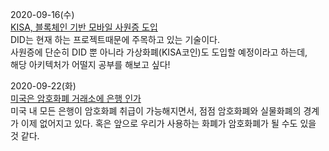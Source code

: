 2020-09-16(수)  
[KISA, 블록체인 기반 모바일 사원증 도입](https://zdnet.co.kr/view/?no=20200831102306)  
DID는 현재 하는 프로젝트때문에 주목하고 있는 기술이다.  
사원증에 단순히 DID 뿐 아니라 가상화폐(KISA코인)도 도입할 예정이라고 하는데,  
해당 아키텍처가 어떨지 공부를 해보고 싶다!  


2020-09-22(화)  
[미국은 암호화폐 거래소에 은행 인가](https://zdnet.co.kr/view/?no=20200917153409)  
미국 내 모든 은행이 암호화폐 취급이 가능해지면서, 점점 암호화폐와 실물화폐의 경계가 이제 없어지고 있다. 
혹은 앞으로 우리가 사용하는 화폐가 암호화폐가 될 수도 있을 것 같다.  
